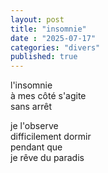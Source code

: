 ```yaml
---
layout: post
title: "insomnie"
date : "2025-07-17"
categories: "divers"
published: true
---
```


l'insomnie  
à mes côté s'agite  
sans arrêt  

je l'observe  
difficilement dormir  
pendant que  
je rêve du paradis  
